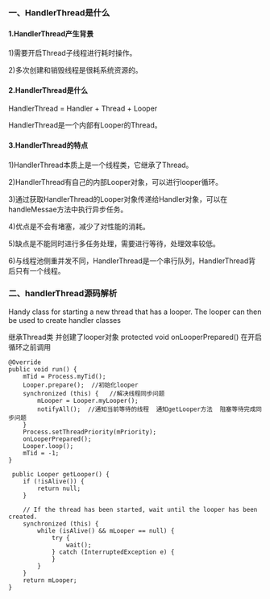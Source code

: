### 一、HandlerThread是什么

#### 1.HandlerThread产生背景

1)需要开启Thread子线程进行耗时操作。

2)多次创建和销毁线程是很耗系统资源的。

#### 2.HandlerThread是什么

HandlerThread = Handler + Thread + Looper

HandlerThread是一个内部有Looper的Thread。

#### 3.HandlerThread的特点

1)HandlerThread本质上是一个线程类，它继承了Thread。

2)HandlerThread有自己的内部Looper对象，可以进行looper循环。

3)通过获取HandlerThread的Looper对象传递给Handler对象，可以在handleMessae方法中执行异步任务。

4)优点是不会有堵塞，减少了对性能的消耗。

5)缺点是不能同时进行多任务处理，需要进行等待，处理效率较低。

6)与线程池侧重并发不同，HandlerThread是一个串行队列，HandlerThread背后只有一个线程。


### 二、handlerThread源码解析
   Handy class for starting a new thread that has a looper. The looper can then be 
   used to create handler classes
   
   继承Thread类 并创建了looper对象
   protected void onLooperPrepared() 在开启循环之前调用

    @Override
    public void run() {
        mTid = Process.myTid();
        Looper.prepare();  //初始化looper
        synchronized (this) {   //解决线程同步问题
            mLooper = Looper.myLooper();
            notifyAll();  //通知当前等待的线程  通知getLooper方法  阻塞等待完成同步问题
        }
        Process.setThreadPriority(mPriority);
        onLooperPrepared();
        Looper.loop();
        mTid = -1;
    }

     public Looper getLooper() {
        if (!isAlive()) {
            return null;
        }
        
        // If the thread has been started, wait until the looper has been created.
        synchronized (this) {
            while (isAlive() && mLooper == null) {
                try {
                    wait();
                } catch (InterruptedException e) {
                }
            }
        }
        return mLooper;
    }
